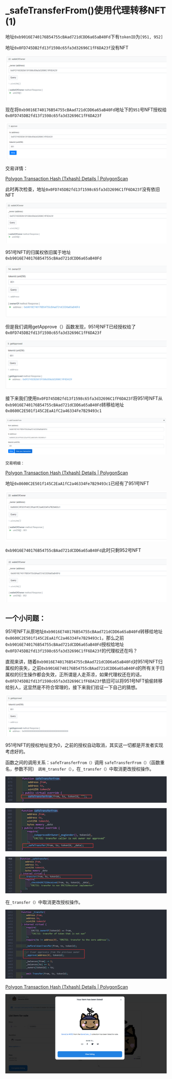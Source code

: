 # _safeTransferFrom()使用代理转移NFT (1)

地址`0xb9016E740176B54755cBAad721dCDD6a65aB40Fd`下有`tokenID`为`[951, 952]`



地址`0x0FD745DB2fd13f1598c65fa3d32696C1fF6DA23f`没有NFT

![Untitled](./img/_safeTransferFrom()使用代理转移NFT_1.png)

现在将`0xb9016E740176B54755cBAad721dCDD6a65aB40Fd`地址下的`951`号NFT授权给`0x0FD745DB2fd13f1598c65fa3d32696C1fF6DA23f`

![Untitled](./img/_safeTransferFrom()使用代理转移NFT_2.png)

交易详情：

[Polygon Transaction Hash (Txhash) Details | PolygonScan](https://polygonscan.com/tx/0x58873c6278ed0f7448afcc8a4f8225c7912de7c8b8497048fcfd8f3cd70f0cc4)

此时再次检查，地址`0x0FD745DB2fd13f1598c65fa3d32696C1fF6DA23f`没有依旧NFT

![Untitled](./img/_safeTransferFrom()使用代理转移NFT_3.png)

951号NFT的归属权依旧属于地址`0xb9016E740176B54755cBAad721dCDD6a65aB40Fd`

![Untitled](./img/_safeTransferFrom()使用代理转移NFT_4.png)

但是我们调用getApprove（）函数发现，951号NFT已经授权给了`0x0FD745DB2fd13f1598c65fa3d32696C1fF6DA23f`

![Untitled](./img/_safeTransferFrom()使用代理转移NFT_5.png)

接下来我们使用`0x0FD745DB2fd13f1598c65fa3d32696C1fF6DA23f`将951号NFT从`0xb9016E740176B54755cBAad721dCDD6a65aB40Fd`转移给地址`0x8600C2E501f145C2EaA1fC2a46334Fe7B29493c1`

![Untitled](./img/_safeTransferFrom()使用代理转移NFT_6.png)

`交易明细：`

[Polygon Transaction Hash (Txhash) Details | PolygonScan](https://polygonscan.com/tx/0x042fa2f76ba9716255f2c399e3abf881978a15c7b27f925fe2373c4eadce71a5)

地址`0x8600C2E501f145C2EaA1fC2a46334Fe7B29493c1`已经有了951号NFT

![Untitled](./img/_safeTransferFrom()使用代理转移NFT_7.png)

`0xb9016E740176B54755cBAad721dCDD6a65aB40Fd`此时只剩952号NFT

![Untitled](./img/_safeTransferFrom()使用代理转移NFT_8.png)

## 一个小问题：

951号NFT从原地址`0xb9016E740176B54755cBAad721dCDD6a65aB40Fd`转移给地址`0x8600C2E501f145C2EaA1fC2a46334Fe7B29493c1`，那么之前`0xb9016E740176B54755cBAad721dCDD6a65aB40Fd`授权给地址`0x0FD745DB2fd13f1598c65fa3d32696C1fF6DA23f`的代理权还在吗？

直观来讲，随着`0xb9016E740176B54755cBAad721dCDD6a65aB40Fd`对951号NFT归属权的丧失，之前`0xb9016E740176B54755cBAad721dCDD6a65aB40Fd`的所有关于归属权的衍生操作都会失效，正所谓是人走茶凉，如果代理权还在的话，`0x0FD745DB2fd13f1598c65fa3d32696C1fF6DA23f`依旧可以将951号NFT偷偷转移给别人，这显然是不符合常理的，接下来我们验证一下自己的猜想。

![Untitled](./img/_safeTransferFrom()使用代理转移NFT_9.png)

951号NFT的授权地址变为0，之前的授权自动取消，其实这一切都是开发者实现考虑好的。

函数之间的调用关系：`safeTransferFrom（）`调用 `safeTransferFrom（）`（函数重名，参数不同） `调用_transfer（）`，在`_transfer（）`中取消更改授权操作。

![Untitled](./img/_safeTransferFrom()使用代理转移NFT_10.png)

![Untitled](./img/_safeTransferFrom()使用代理转移NFT_11.png)

![Untitled](./img/_safeTransferFrom()使用代理转移NFT_12.png)

在`_transfer（）`中取消更改授权操作。

![Untitled](./img/_safeTransferFrom()使用代理转移NFT_13.png)

[Polygon Transaction Hash (Txhash) Details | PolygonScan](https://polygonscan.com/tx/0x41de905938fc10782b4269dc4ad065be2a1391caa12f8afabd92902b4a2b4835)

![Untitled](./img/_safeTransferFrom()使用代理转移NFT_14.png)
